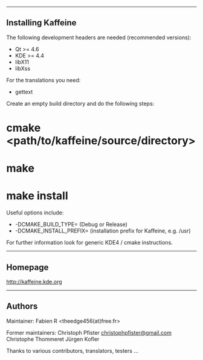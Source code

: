 -------------------
Installing Kaffeine
-------------------

The following development headers are needed (recommended versions):
* Qt >= 4.6
* KDE >= 4.4
* libX11
* libXss

For the translations you need:
* gettext

Create an empty build directory and do the following steps:
# cmake <path/to/kaffeine/source/directory> <options>
# make
# make install

Useful options include:
* -DCMAKE_BUILD_TYPE=<type> (Debug or Release)
* -DCMAKE_INSTALL_PREFIX=<path> (installation prefix for Kaffeine, e.g. /usr)

For further information look for generic KDE4 / cmake instructions.

--------
Homepage
--------

http://kaffeine.kde.org

-------
Authors
-------

Maintainer:
  Fabien R <theedge456(at)free.fr>

Former maintainers:
  Christoph Pfister <christophpfister@gmail.com>
  Christophe Thommeret
  Jürgen Kofler

Thanks to various contributors, translators, testers ...
